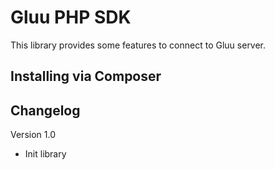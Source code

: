 # Gluu PHP SDK

This library provides some features to connect to Gluu server.

## Installing via Composer

## Changelog

Version 1.0

- Init library